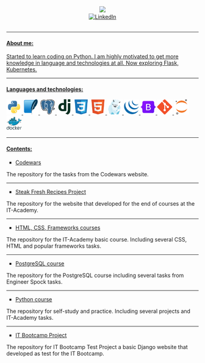 <div id="header" align="center">
  <img src="https://media.giphy.com/media/O2PhyxtkFwCtUO6nen/giphy.gif" width="200"/>
</div>
<div id="badges" align="center">
  <a href="https://www.linkedin.com/in/herman-palishchuk-a49757255/">
  <img src="https://img.shields.io/badge/LinkedIn-grey?logo=linkedin&logoColor=white&style=for-the-badge" alt="LinkedIn"/>
</div>
<div id="views" align="center">
  <img src="https://komarev.com/ghpvc/?username=HermanPalishchuk&style=flat-square&color=grey" alt=""/>
</div>

---

#### About me:

Started to learn coding on Python. I am highly motivated to get more knowledge in language and technologies at all. 
Now exploring Flask, Kubernetes.
 
 ---

#### Languages and technologies:

<div>
 <img src="https://github.com/devicons/devicon/blob/master/icons/python/python-original.svg" width="40" height="40" alt="Python" title="Python">
 <img src="https://github.com/devicons/devicon/blob/master/icons/sqlite/sqlite-original.svg" width="40" height="40" alt="SQLite" title="SQLite">
 <img src="https://github.com/devicons/devicon/blob/master/icons/postgresql/postgresql-original.svg" width="40" height="40" alt="PostgreSQL" title="PostgreSQL">
 <img src="https://github.com/devicons/devicon/blob/master/icons/django/django-plain.svg" width="40" height="40" alt="Django" title="Django">
 <img src="https://github.com/devicons/devicon/blob/master/icons/css3/css3-original.svg" width="40" height="40" alt="CSS3" title="CSS3">
 <img src="https://github.com/devicons/devicon/blob/master/icons/html5/html5-original.svg" width="40" height="40" alt="HTML5" title="HTML">
 <img src="https://github.com/devicons/devicon/blob/master/icons/foundation/foundation-original.svg" width="40" height="40" alt="Foundation" title="Foundation">
 <img src="https://github.com/devicons/devicon/blob/master/icons/jquery/jquery-original.svg" width="40" height="40" alt="JQuery" title="JQuery">
 <img src="https://github.com/devicons/devicon/blob/master/icons/bootstrap/bootstrap-original.svg" width="40" height="40" alt="Bootstrap" title="Bootstrap">
 <img src="https://github.com/devicons/devicon/blob/master/icons/git/git-original.svg" width="40" height="40" alt="Git" title="Git">
 <img src="https://github.com/devicons/devicon/blob/master/icons/jupyter/jupyter-original.svg" width="40" height="40" alt="Jupyter" title="Jupyter">
 <img src="https://github.com/devicons/devicon/blob/master/icons/docker/docker-original-wordmark.svg" width="40" height="40" alt="Docker" title="Docker">
</div>

  ---

#### Contents:

<ul type="square">
  <li><a href="https://github.com/RandyR0zz/Codewars">Codewars</a></li>
</ul>

The repository for the tasks from the Codewars website.

---
  
<ul type="square">
  <li><a href="https://github.com/RandyR0zz/Steak_Fresh_Recipes_Project">Steak Fresh Recipes Project</a></li>
</ul>

The repository for the website that developed for the end of courses at the IT-Academy.

---

<ul type="square">
  <li><a href="https://github.com/RandyR0zz/HTML_CSS_Frameworks_courses">HTML, CSS, Frameworks courses</a></li>
</ul>

The repository for the IT-Academy basic course. Including several CSS, HTML and popular frameworks tasks.

---  

<ul type="square">
  <li><a href="https://github.com/RandyR0zz/PostgreSQL_course">PostgreSQL course</a></li>
</ul>
  
The repository for the PostgreSQL course including several tasks from Engineer Spock tasks.

---
  
<ul type="square">
  <li><a href="https://github.com/RandyR0zz/Python_course">Python course</a></li>  
</ul>

The repository for self-study and practice. Including several projects and IT-Academy tasks.

---

<ul type="square">
  <li><a href="https://github.com/RandyR0zz/IT_Bootcamp_Project">IT Bootcamp Project</a></li>  
</ul>

The repository for IT Bootcamp Test Project a basic Django website that developed as test for the IT Bootcamp.
